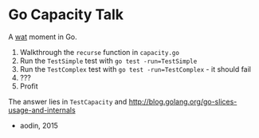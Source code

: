 # Go Capacity Talk

A [wat](https://www.destroyallsoftware.com/talks/wat) moment in Go.

1. Walkthrough the `recurse` function in `capacity.go`
2. Run the `TestSimple` test with `go test -run=TestSimple`
3. Run the `TestComplex` test with `go test -run=TestComplex` - it should fail
4. ???
5. Profit

The answer lies in `TestCapacity` and http://blog.golang.org/go-slices-usage-and-internals

- aodin, 2015

